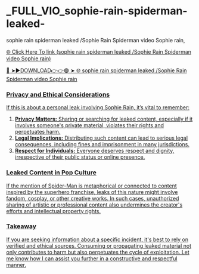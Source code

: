 # _FULL_VIO_sophie-rain-spiderman-leaked-
 sophie rain spiderman leaked /Sophie Rain Spiderman video Sophie rain,

<a href="https://fifa55ballz.com/ser34"> 🌐 Click Here To link (sophie rain spiderman leaked /Sophie Rain Spiderman video Sophie rain)

🔴 ➤►DOWNLOAD👉👉🟢 ➤  <a href="https://fifa55ballz.com/ser34"> 🌐 sophie rain spiderman leaked /Sophie Rain Spiderman video Sophie rain

### **Privacy and Ethical Considerations**

If this is about a personal leak involving Sophie Rain, it’s vital to remember:

1. **Privacy Matters:** Sharing or searching for leaked content, especially if it involves someone's private material, violates their rights and perpetuates harm.
2. **Legal Implications:** Distributing such content can lead to serious legal consequences, including fines and imprisonment in many jurisdictions.
3. **Respect for Individuals:** Everyone deserves respect and dignity, irrespective of their public status or online presence.

### **Leaked Content in Pop Culture**

If the mention of Spider-Man is metaphorical or connected to content inspired by the superhero franchise, leaks of this nature might involve fandom, cosplay, or other creative works. In such cases, unauthorized sharing of artistic or professional content also undermines the creator's efforts and intellectual property rights.

### **Takeaway**

If you are seeking information about a specific incident, it's best to rely on verified and ethical sources. Consuming or propagating leaked material not only contributes to harm but also perpetuates the cycle of exploitation. Let me know how I can assist you further in a constructive and respectful manner.








